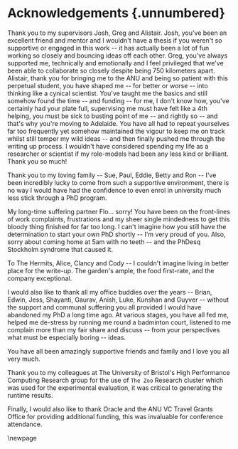 # Acknowledgements {.unnumbered}

Thank you to my supervisors Josh, Greg and Alistair.
Josh, you've been an excellent friend and mentor and I wouldn't have a thesis if you weren't so supportive or engaged in this work -- it has actually been a lot of fun working so closely and bouncing ideas off each other.
Greg, you've always supported me, technically and emotionally and I feel privileged that we've been able to collaborate so closely despite being 750 kilometers apart.
Alistair, thank you for bringing me to the ANU and being so patient with this perpetual student, you have shaped me -- for better or worse -- into thinking like a cynical scientist. You've taught me the basics and still somehow found the time -- and funding -- for me, I don't know how,  you've certainly had your plate full, supervising me must have felt like a 4th helping, you must be sick to busting point of me -- and rightly so -- and that's why you're moving to Adelaide.
You have all had to repeat yourselves far too frequently yet somehow maintained the vigour to keep me on track whilst still temper my wild ideas -- and then finally pushed me through the writing up process.
I wouldn't have considered spending my life as a researcher or scientist if my role-models had been any less kind or brilliant. Thank you so much!

Thank you to my loving family -- Sue, Paul, Eddie, Betty and Ron -- I've been incredibly lucky to come from such a supportive environment, there is no way I would have had the confidence to even enrol in university much less stick through a PhD program.

My long-time suffering partner Flo... sorry!
You have been on the front-lines of work complaints, frustrations and my sheer single mindedness to get this bloody thing finished for far too long.
I can't imagine how you still have the determination to start your own PhD shortly -- I'm very proud of you.
Also, sorry about coming home at 5am with no teeth -- and the PhDesq Stockholm syndrome that caused it.

To The Hermits, Alice, Clancy and Cody -- I couldn't imagine living in better place for the write-up.
The garden's ample, the food first-rate, and the company exceptional.

I would also like to thank all my office buddies over the years -- Brian, Edwin, Jess, Shayanti, Gaurav, Anish, Luke, Kunshan and Guyver -- without the support and communal suffering you all provided I would have abandoned my PhD a long time ago.
At various stages, you have all fed me, helped me de-stress by running me round a badminton court, listened to me complain more than my fair share and discuss -- from your perspectives what must be especially boring -- ideas.

You have all been amazingly supportive friends and family and I love you all very much.

Thank you to my colleagues at The University of Bristol's High Performance Computing Research group for the use of ``The Zoo`` Research cluster which was used for the experimental evaluation, it was critical to generating the runtime results.

Finally, I would also like to thank Oracle and the ANU VC Travel Grants Office for providing additional funding, this was invaluable for conference attendance.

\newpage

